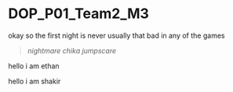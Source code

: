# DOP_P01_Team2_M3

okay so the first night is never usually that bad in any of the games

> *nightmare chika jumpscare*


hello i am ethan

hello i am shakir